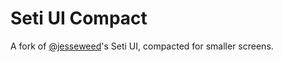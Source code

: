 # Seti UI Compact

A fork of [@jesseweed](https://github.com/Baelx)'s Seti UI, compacted for smaller screens.
